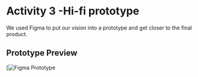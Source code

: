 # Activity 3 -Hi-fi prototype
We used Figma to put our vision into a prototype and get closer to the final product. 

## Prototype Preview
[![Figma Prototype]((https://www.figma.com/proto/fiROzOmKLr6fpcTp3tyQDI/SSCF?page-id=1%3A2&type=design&node-id=341-3822&viewport=-127%2C-45%2C0.04&t=QoMkAO5jXRarfPkm-1&scaling=scale-down&starting-point-node-id=341%3A3822&mode=design)https://www.figma.com/proto/fiROzOmKLr6fpcTp3tyQDI/SSCF?page-id=1%3A2&type=design&node-id=341-3822&viewport=-127%2C-45%2C0.04&t=QoMkAO5jXRarfPkm-1&scaling=scale-down&starting-point-node-id=341%3A3822&mode=design)
